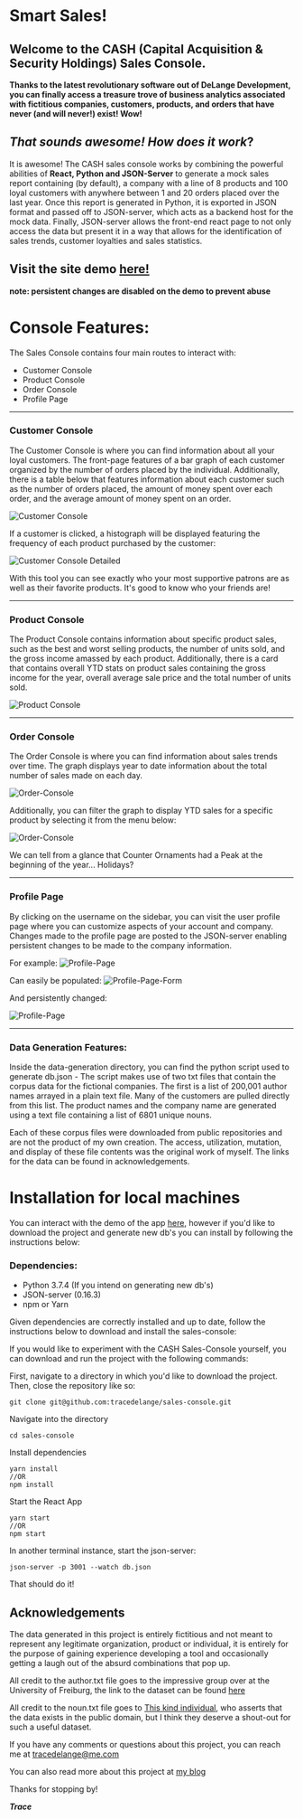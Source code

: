 # Smart Sales!

## Welcome to the CASH (Capital Acquisition & Security Holdings) Sales Console.

**Thanks to the latest revolutionary software out of DeLange Development, you can finally access a treasure trove of business analytics associated with fictitious companies, customers, products, and orders that have never (and will never!) exist! Wow!**



## *That sounds awesome! How does it work*?
It is awesome! The CASH sales console works by combining the powerful abilities of **React, Python and JSON-Server** to generate a mock sales report containing (by default), a company with a line of 8 products and 100 loyal customers with anywhere between 1 and 20 orders placed over the last year. Once this report is generated in Python, it is exported in JSON format and passed off to JSON-server, which acts as a backend host for the mock data. Finally, JSON-server allows the front-end react page to not only access the data but present it in a way that allows for the identification of sales trends, customer loyalties and sales statistics. 

## Visit the site demo [here!](https://sales-console-demo.herokuapp.com/customers)
**note: persistent changes are disabled on the demo to prevent abuse**

# **Console Features**:

The Sales Console contains four main routes to interact with:
- Customer Console
- Product Console
- Order Console
- Profile Page
---
### **Customer Console**

The Customer Console is where you can find information about all your loyal customers. The front-page features of a bar graph of each customer organized by the number of orders placed by the individual. Additionally, there is a table below that features information about each customer such as the number of orders placed, the amount of money spent over each order, and the average amount of money spent on an order. 

![Customer Console](./src/assets/readme-images/customer-console.png)

If a customer is clicked, a histograph will be displayed featuring the frequency of each product purchased by the customer:

![Customer Console Detailed](./src/assets/readme-images/customer-console-details.png)

With this tool you can see exactly who your most supportive patrons are as well as their favorite products. It's good to know who your friends are!

 ---
### **Product Console**
The Product Console contains information about specific product sales, such as the best and worst selling products, the number of units sold, and the gross income amassed by each product. Additionally, there is a card that contains overall YTD stats on product sales containing the gross income for the year, overall average sale price and the total number of units sold. 

![Product Console](./src/assets/readme-images/product-console.png)

---
### **Order Console**
The Order Console is where you can find information about sales trends over time. The graph displays year to date information about the total number of sales made on each day. 

![Order-Console](./src/assets/readme-images/order-console.png)

Additionally, you can filter the graph to display YTD sales for a specific product by selecting it from the menu below:

![Order-Console](./src/assets/readme-images/order-console-details.png)

We can tell from a glance that Counter Ornaments had a Peak at the beginning of the year... Holidays?

---
### **Profile Page**

By clicking on the username on the sidebar, you can visit the user profile page where you can customize aspects of your account and company. Changes made to the profile page are posted to the JSON-server enabling persistent changes to be made to the company information. 

For example:
![Profile-Page](./src/assets/readme-images/profile-page.png)

Can easily be populated:
![Profile-Page-Form](./src/assets/readme-images/profile-page-form-filled.png)

And persistently changed:

![Profile-Page](./src/assets/readme-images/profile-page-changed.png)

---

### **Data Generation Features:**

Inside the data-generation directory, you can find the python script used to generate db.json - The script makes use of two txt files that contain the corpus data for the fictional companies. The first is a list of 200,001 author names arrayed in a plain text file. Many of the customers are pulled directly from this list. The product names and the company name are generated using a text file containing a list of 6801 unique nouns. 

Each of these corpus files were downloaded from public repositories and are not the product of my own creation. The access, utilization, mutation, and display of these file contents was the original work of myself. The links for the data can be found in acknowledgements.


# Installation for local machines

You can interact with the demo of the app [here](https://sales-console-demo.herokuapp.com/customers), however if you'd like to download the project and generate new db's you can install by following the instructions below: 

### Dependencies:
- Python 3.7.4 (If you intend on generating new db's)
- JSON-server (0.16.3)
- npm or Yarn

Given dependencies are correctly installed and up to date, follow the instructions below to download and install the sales-console: 

If you would like to experiment with the CASH Sales-Console yourself, you can download and run the project with the following commands:

First, navigate to a directory in which you'd like to download the project. Then, close the repository like so:

    git clone git@github.com:tracedelange/sales-console.git

Navigate into the directory 

    cd sales-console

Install dependencies

    yarn install
    //OR
    npm install

Start the React App

    yarn start
    //OR
    npm start

In another terminal instance, start the json-server:

    json-server -p 3001 --watch db.json

That should do it!

## **Acknowledgements**

The data generated in this project is entirely fictitious and not meant to represent any legitimate organization, product or individual, it is entirely for the purpose of gaining experience developing a tool and occasionally getting a laugh out of the absurd combinations that pop up.

All credit to the author.txt file goes to the impressive group over at the University of Freiburg, the link to the dataset can be found [here](http://www2.informatik.uni-freiburg.de/~cziegler/BX/)

All credit to the noun.txt file goes to [This kind individual](http://www.desiquintans.com/nounlist), who asserts that the data exists in the public domain, but I think they deserve a shout-out for such a useful dataset. 

If you have any comments or questions about this project, you can reach me at tracedelange@me.com

You can also read more about this project at [my blog](https://tracedelange.github.io/)

Thanks for stopping by! 

***Trace***


